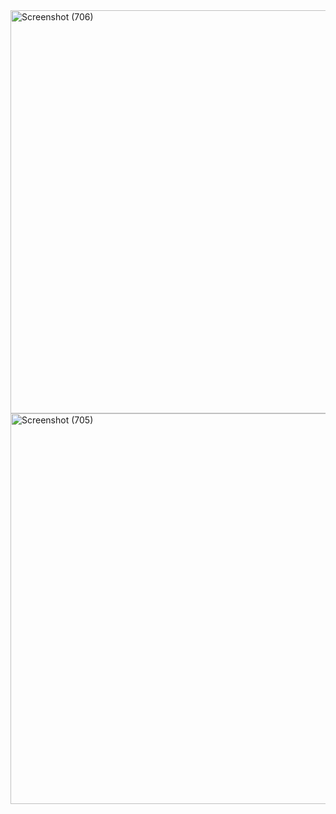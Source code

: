 <img width="1366" height="645" alt="Screenshot (706)" src="https://github.com/user-attachments/assets/f2130961-f422-4cf5-9594-96a2b5c4e4cc" />
<img width="1366" height="625" alt="Screenshot (705)" src="https://github.com/user-attachments/assets/799d4d3d-d88d-4052-a9fa-a096b325b648" />
